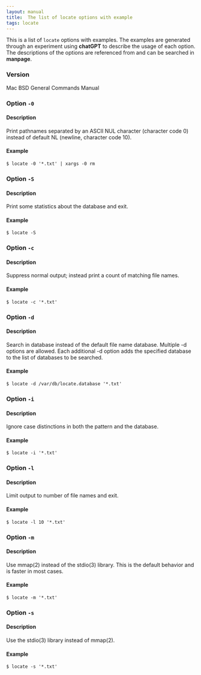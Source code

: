 ```yaml
---
layout: manual
title:  The list of locate options with example
tags: locate
---
```


This is a list of `locate` options with examples. The examples are generated through an experiment using **chatGPT** to describe the usage of each option. The descriptions of the options are referenced from and can be searched in **manpage**.

### Version

Mac BSD General Commands Manual

### Option `-0`
#### Description

Print pathnames separated by an ASCII NUL character (character code 0) instead of default NL (newline, character code 10).

#### Example

```
$ locate -0 '*.txt' | xargs -0 rm
```

### Option `-S`
#### Description

Print some statistics about the database and exit.

#### Example

```
$ locate -S
```

### Option `-c`
#### Description

Suppress normal output; instead print a count of matching file names.

#### Example

```
$ locate -c '*.txt'
```

### Option `-d`
#### Description

Search in database instead of the default file name database.  Multiple -d options are allowed.  Each additional -d option adds the specified database to the list of databases to be searched.

#### Example

```
$ locate -d /var/db/locate.database '*.txt'
```

### Option `-i`
#### Description

Ignore case distinctions in both the pattern and the database.

#### Example

```
$ locate -i '*.txt'
```

### Option `-l`
#### Description

Limit output to number of file names and exit.

#### Example

```
$ locate -l 10 '*.txt'
```

### Option `-m`
#### Description

Use mmap(2) instead of the stdio(3) library.  This is the default behavior and is faster in most cases.

#### Example

```
$ locate -m '*.txt'
```

### Option `-s`
#### Description

Use the stdio(3) library instead of mmap(2).

#### Example

```
$ locate -s '*.txt'
```
